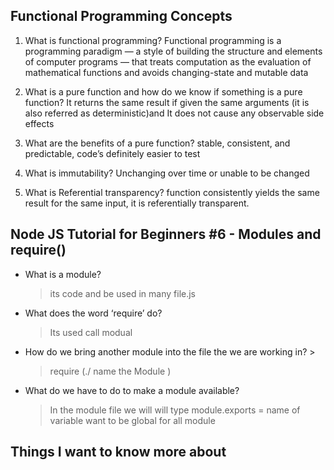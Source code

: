 ## Functional Programming Concepts
1.	What is functional programming? Functional programming is a programming paradigm — a style of building the structure and elements of computer programs — that treats computation as the evaluation of mathematical functions and avoids changing-state and mutable data

2.	What is a pure function and how do we know if something is a pure function? It returns the same result if given the same arguments (it is also referred as deterministic)and It does not cause any observable side effects


3.	What are the benefits of a pure function? stable, consistent, and predictable, code’s definitely easier to test

4.	What is immutability? Unchanging over time or unable to be changed
5.	What is Referential transparency? function consistently yields the same result for the same input, it is referentially transparent.



## Node JS Tutorial for Beginners #6 - Modules and require()
- What is a module? 
    >its code and be used in many file.js
 - What does the word ‘require’ do? 
    >Its used call modual 
- How do we bring another module into the file the we are working in? >
  >require (./ name the Module )
- What do we have to do to make a module available? 
    >In the module  file we will will type module.exports = name of variable  want to be global for all module 

## Things I want to know more about